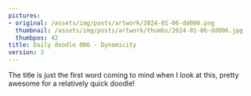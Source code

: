 ```yaml
---
pictures:
- original: /assets/img/posts/artwork/2024-01-06-dd006.png
  thumbnail: /assets/img/posts/artwork/thumbs/2024-01-06-dd006.jpg
  thumbpos: 42
title: Daily doodle 006 - Dynamicity
version: 3
---
```

The title is just the first word coming to mind when I look at this, pretty awesome for a relatively quick doodle!
